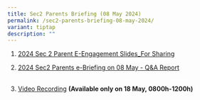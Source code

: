 ```yaml
---
title: Sec2 Parents Briefing (08 May 2024)
permalink: /sec2-parents-briefing-08-may-2024/
variant: tiptap
description: ""
---
```

<ol data-tight="true" class="tight">
<li>
<p><a href="https://drive.google.com/file/d/1sJlSv6WQrosz5TFeWWzDgIKbydZzr8fz/view?usp=drive_link" rel="noopener noreferrer nofollow" target="_blank">2024 Sec 2 Parent E-Engagement Slides_For Sharing</a>
</p>
</li>
</ol>
<ol start="2" data-tight="true" class="tight">
<li>
<p><a href="https://drive.google.com/file/d/1CdqMPpzaFGLuO3Kv9OM8rrBLqBnzuAC4/view?usp=drive_link" rel="noopener noreferrer nofollow" target="_blank">2024 Sec2 Parents e-Briefing on 08 May - Q&amp;A Report </a>
<br>
<br>
</p>
</li>
<li>
<p><a href="https://sgmoe-my.sharepoint.com/:v:/r/personal/mak_kok_wei_john_schools_gov_sg/Documents/PTM%20Video/Sec%202%20Parents%20e-engagement.mp4?csf=1&amp;web=1&amp;nav=eyJyZWZlcnJhbEluZm8iOnsicmVmZXJyYWxBcHAiOiJPbmVEcml2ZUZvckJ1c2luZXNzIiwicmVmZXJyYWxBcHBQbGF0Zm9ybSI6IldlYiIsInJlZmVycmFsTW9kZSI6InZpZXciLCJyZWZlcnJhbFZpZXciOiJNeUZpbGVzTGlua0NvcHkifX0&amp;e=pqVCI4" rel="noopener noreferrer nofollow" target="_blank">Video Recording</a>  <strong>(Available only on 18 May, 0800h-1200h)</strong>
</p>
</li>
</ol>
<p></p>